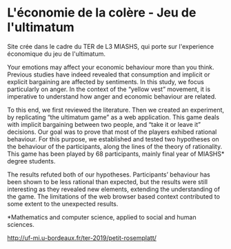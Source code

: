 # L'économie de la colère - Jeu de l'ultimatum
Site crée dans le cadre du TER de L3 MIASHS, qui porte sur l'experience économique du jeu de l'ultimatum.

Your emotions may affect your economic behaviour more than you think. Previous studies have indeed revealed that consumption and implicit or explicit bargaining are affected by sentiments. In this study, we focus particularly on anger. In the context of the “yellow vest” movement, it is imperative to understand how anger and economic behaviour are related.

To this end, we first reviewed the literature. Then we created an experiment, by replicating “the ultimatum game” as a web application. This game deals with implicit bargaining between two people, and “take it or leave it” decisions. Our goal was to prove that most of the players exhibed rational behaviour. For this purpose, we established and tested two hypotheses on the behaviour of the participants, along the lines of the theory of rationality. This game has been played by 68 participants, mainly final year of MIASHS* degree students.

The results refuted both of our hypotheses. Participants’ behaviour has been shown to be less rational than expected, but the results were still interesting as they revealed new elements, extending the understanding of the game. The limitations of the web browser based context contributed to some extent to the unexpected results.


*Mathematics and computer science, applied to social and human sciences.

http://uf-mi.u-bordeaux.fr/ter-2019/petit-rosemplatt/
